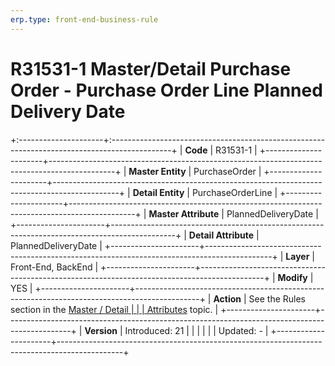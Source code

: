 ```yaml
---
erp.type: front-end-business-rule
---
```


# R31531-1 Master/Detail Purchase Order - Purchase Order Line Planned Delivery Date
+:---------------------+:---------------------------------------------------------------------------------------------+
| **Code**             | R31531-1                                                                                     |
+----------------------+----------------------------------------------------------------------------------------------+
| **Master Entity**    | PurchaseOrder                                                                                |
+----------------------+----------------------------------------------------------------------------------------------+
| **Detail Entity**    | PurchaseOrderLine                                                                            |
+----------------------+----------------------------------------------------------------------------------------------+
| **Master Attribute** | PlannedDeliveryDate                                                                          |
+----------------------+----------------------------------------------------------------------------------------------+
| **Detail Attribute** | PlannedDeliveryDate                                                                          |
+----------------------+----------------------------------------------------------------------------------------------+
| **Layer**            | Front-End, BackEnd                                                                           |
+----------------------+----------------------------------------------------------------------------------------------+
| **Modify**           | YES                                                                                          |
+----------------------+----------------------------------------------------------------------------------------------+
| **Action**           | See the Rules section in the [Master / Detail                                                |
|                      | Attributes](https://confluence.erp.net/pages/viewpage.action?pageId=2523212) topic.          |
+----------------------+----------------------------------------------------------------------------------------------+
| **Version**          | Introduced: 21                                                                               |
|                      |                                                                                              |
|                      | Updated: -                                                                                   |
+----------------------+----------------------------------------------------------------------------------------------+
